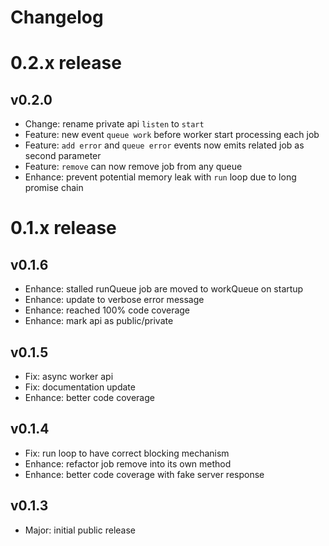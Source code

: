 
Changelog
=========

# 0.2.x release

## v0.2.0

- Change: rename private api `listen` to `start` 
- Feature: new event `queue work` before worker start processing each job
- Feature: `add error` and `queue error` events now emits related job as second parameter
- Feature: `remove` can now remove job from any queue
- Enhance: prevent potential memory leak with `run` loop due to long promise chain

# 0.1.x release

## v0.1.6

- Enhance: stalled runQueue job are moved to workQueue on startup
- Enhance: update to verbose error message
- Enhance: reached 100% code coverage
- Enhance: mark api as public/private

## v0.1.5

- Fix: async worker api
- Fix: documentation update
- Enhance: better code coverage

## v0.1.4

- Fix: run loop to have correct blocking mechanism
- Enhance: refactor job remove into its own method
- Enhance: better code coverage with fake server response

## v0.1.3

- Major: initial public release
